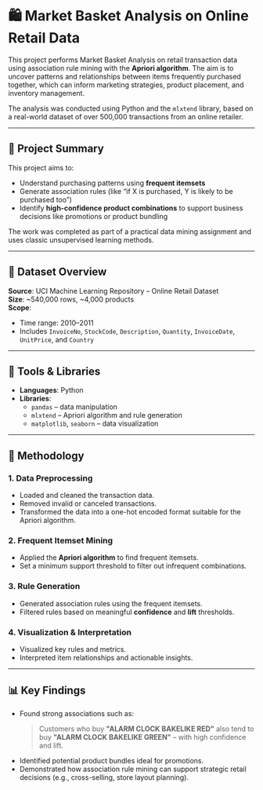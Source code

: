 # 🛍️ Market Basket Analysis on Online Retail Data

This project performs Market Basket Analysis on retail transaction data using association rule mining with the **Apriori algorithm**. The aim is to uncover patterns and relationships between items frequently purchased together, which can inform marketing strategies, product placement, and inventory management.

The analysis was conducted using Python and the `mlxtend` library, based on a real-world dataset of over 500,000 transactions from an online retailer.

---

## 📌 Project Summary

This project aims to:
- Understand purchasing patterns using **frequent itemsets**
- Generate association rules (like “if X is purchased, Y is likely to be purchased too”)
- Identify **high-confidence product combinations** to support business decisions like promotions or product bundling

The work was completed as part of a practical data mining assignment and uses classic unsupervised learning methods.

---

## 📂 Dataset Overview

**Source**: UCI Machine Learning Repository – Online Retail Dataset   
**Size**: ~540,000 rows, ~4,000 products  
**Scope**:  
- Time range: 2010–2011  
- Includes `InvoiceNo`, `StockCode`, `Description`, `Quantity`, `InvoiceDate`, `UnitPrice`, and `Country`

---

## 🧰 Tools & Libraries

- **Languages**: Python  
- **Libraries**:  
  - `pandas` – data manipulation  
  - `mlxtend` – Apriori algorithm and rule generation  
  - `matplotlib`, `seaborn` – data visualization 

---

## 🧪 Methodology

### 1. Data Preprocessing
- Loaded and cleaned the transaction data.
- Removed invalid or canceled transactions.
- Transformed the data into a one-hot encoded format suitable for the Apriori algorithm.

### 2. Frequent Itemset Mining
- Applied the **Apriori algorithm** to find frequent itemsets.
- Set a minimum support threshold to filter out infrequent combinations.

### 3. Rule Generation
- Generated association rules using the frequent itemsets.
- Filtered rules based on meaningful **confidence** and **lift** thresholds.

### 4. Visualization & Interpretation
- Visualized key rules and metrics.
- Interpreted item relationships and actionable insights.

---

## 📊 Key Findings

- Found strong associations such as:
  > Customers who buy **"ALARM CLOCK BAKELIKE RED"** also tend to buy **"ALARM CLOCK BAKELIKE GREEN"** – with high confidence and lift.
- Identified potential product bundles ideal for promotions.
- Demonstrated how association rule mining can support strategic retail decisions (e.g., cross-selling, store layout planning).
